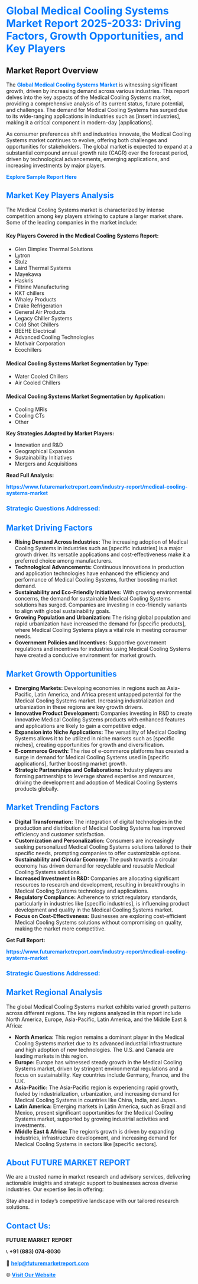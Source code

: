 <h1 style="color: #007BFF;">Global Medical Cooling Systems Market Report 2025-2033: Driving Factors, Growth Opportunities, and Key Players</h1>

<section id="overview">
<h2>Market Report Overview</h2>
<p>The <a href="https://www.futuremarketreport.com/industry-report/medical-cooling-systems-market" style="color: #007BFF; text-decoration: none;"><strong>Global Medical Cooling Systems Market</strong></a> is witnessing significant growth, driven by increasing demand across various industries. This report delves into the key aspects of the Medical Cooling Systems market, providing a comprehensive analysis of its current status, future potential, and challenges. The demand for Medical Cooling Systems has surged due to its wide-ranging applications in industries such as [insert industries], making it a critical component in modern-day [applications].</p>
<p>As consumer preferences shift and industries innovate, the Medical Cooling Systems market continues to evolve, offering both challenges and opportunities for stakeholders. The global market is expected to expand at a substantial compound annual growth rate (CAGR) over the forecast period, driven by technological advancements, emerging applications, and increasing investments by major players.</p>
</section>

<section id="overview">
<p><a href="https://www.futuremarketreport.com/request-sample/reportId=27649" style="color: #007BFF; text-decoration: none;"><strong>Explore Sample Report Here</strong></a></p>
</section>

<section id="key-players">
<h2 style="color: #007BFF;">Market Key Players Analysis</h2>
<p>The Medical Cooling Systems market is characterized by intense competition among key players striving to capture a larger market share. Some of the leading companies in the market include:</p>
<h4>Key Players Covered in the Medical Cooling Systems Report:</h4>
<ul><li>Glen Dimplex Thermal Solutions</li><li>Lytron</li><li>Stulz</li><li>Laird Thermal Systems</li><li>Mayekawa</li><li>Haskris</li><li>Filtrine Manufacturing</li><li>KKT chillers</li><li>Whaley Products</li><li>Drake Refrigeration</li><li>General Air Products</li><li>Legacy Chiller Systems</li><li>Cold Shot Chillers</li><li>BEEHE Electrical</li><li>Advanced Cooling Technologies</li><li>Motivair Corporation</li><li>Ecochillers</li></ul>
<h4>Medical Cooling Systems Market Segmentation by Type:</h4>
<ul><li>Water Cooled Chillers</li><li>Air Cooled Chillers</li></ul>

<h4>Medical Cooling Systems Market Segmentation by Application:</h4>
<ul><li>Cooling MRIs</li><li>Cooling CTs</li><li>Other</li></ul>
<p><strong>Key Strategies Adopted by Market Players:</strong></p>
<ul>
<li>Innovation and R&D</li>
<li>Geographical Expansion</li>
<li>Sustainability Initiatives</li>
<li>Mergers and Acquisitions</li>
</ul>
</section>

<section>
<p><strong>Read Full Analysis: </strong></p><a href="https://www.futuremarketreport.com/industry-report/medical-cooling-systems-market" style="color: #007BFF; text-decoration: none;"><strong>https://www.futuremarketreport.com/industry-report/medical-cooling-systems-market</strong></a>
<h3 style="color: #007BFF;">Strategic Questions Addressed:</h3>
</section>

<section id="driving-factors">
<h2 style="color: #007BFF;">Market Driving Factors</h2>
<ul>
<li><strong>Rising Demand Across Industries:</strong> The increasing adoption of Medical Cooling Systems in industries such as [specific industries] is a major growth driver. Its versatile applications and cost-effectiveness make it a preferred choice among manufacturers.</li>
<li><strong>Technological Advancements:</strong> Continuous innovations in production and application technologies have enhanced the efficiency and performance of Medical Cooling Systems, further boosting market demand.</li>
<li><strong>Sustainability and Eco-Friendly Initiatives:</strong> With growing environmental concerns, the demand for sustainable Medical Cooling Systems solutions has surged. Companies are investing in eco-friendly variants to align with global sustainability goals.</li>
<li><strong>Growing Population and Urbanization:</strong> The rising global population and rapid urbanization have increased the demand for [specific products], where Medical Cooling Systems plays a vital role in meeting consumer needs.</li>
<li><strong>Government Policies and Incentives:</strong> Supportive government regulations and incentives for industries using Medical Cooling Systems have created a conducive environment for market growth.</li>
</ul>
</section>

<section id="growth-opportunities">
<h2 style="color: #007BFF;">Market Growth Opportunities</h2>
<ul>
<li><strong>Emerging Markets:</strong> Developing economies in regions such as Asia-Pacific, Latin America, and Africa present untapped potential for the Medical Cooling Systems market. Increasing industrialization and urbanization in these regions are key growth drivers.</li>
<li><strong>Innovative Product Development:</strong> Companies investing in R&D to create innovative Medical Cooling Systems products with enhanced features and applications are likely to gain a competitive edge.</li>
<li><strong>Expansion into Niche Applications:</strong> The versatility of Medical Cooling Systems allows it to be utilized in niche markets such as [specific niches], creating opportunities for growth and diversification.</li>
<li><strong>E-commerce Growth:</strong> The rise of e-commerce platforms has created a surge in demand for Medical Cooling Systems used in [specific applications], further boosting market growth.</li>
<li><strong>Strategic Partnerships and Collaborations:</strong> Industry players are forming partnerships to leverage shared expertise and resources, driving the development and adoption of Medical Cooling Systems products globally.</li>
</ul>
</section>

<section id="trending-factors">
<h2 style="color: #007BFF;">Market Trending Factors</h2>
<ul>
<li><strong>Digital Transformation:</strong> The integration of digital technologies in the production and distribution of Medical Cooling Systems has improved efficiency and customer satisfaction.</li>
<li><strong>Customization and Personalization:</strong> Consumers are increasingly seeking personalized Medical Cooling Systems solutions tailored to their specific needs, prompting companies to offer customizable options.</li>
<li><strong>Sustainability and Circular Economy:</strong> The push towards a circular economy has driven demand for recyclable and reusable Medical Cooling Systems solutions.</li>
<li><strong>Increased Investment in R&D:</strong> Companies are allocating significant resources to research and development, resulting in breakthroughs in Medical Cooling Systems technology and applications.</li>
<li><strong>Regulatory Compliance:</strong> Adherence to strict regulatory standards, particularly in industries like [specific industries], is influencing product development and quality in the Medical Cooling Systems market.</li>
<li><strong>Focus on Cost-Effectiveness:</strong> Businesses are exploring cost-efficient Medical Cooling Systems solutions without compromising on quality, making the market more competitive.</li>
</ul>
</section>

<section>
<p><strong>Get Full Report: </strong></p><a href="https://www.futuremarketreport.com/industry-report/medical-cooling-systems-market" style="color: #007BFF; text-decoration: none;"><strong>https://www.futuremarketreport.com/industry-report/medical-cooling-systems-market</strong></a>
<h3 style="color: #007BFF;">Strategic Questions Addressed:</h3>
</section>


<section id="regional-analysis">
<h2 style="color: #007BFF;">Market Regional Analysis</h2>
<p>The global Medical Cooling Systems market exhibits varied growth patterns across different regions. The key regions analyzed in this report include North America, Europe, Asia-Pacific, Latin America, and the Middle East & Africa:</p>
<ul>
<li><strong>North America:</strong> This region remains a dominant player in the Medical Cooling Systems market due to its advanced industrial infrastructure and high adoption of new technologies. The U.S. and Canada are leading markets in this region.</li>
<li><strong>Europe:</strong> Europe has witnessed steady growth in the Medical Cooling Systems market, driven by stringent environmental regulations and a focus on sustainability. Key countries include Germany, France, and the U.K.</li>
<li><strong>Asia-Pacific:</strong> The Asia-Pacific region is experiencing rapid growth, fueled by industrialization, urbanization, and increasing demand for Medical Cooling Systems in countries like China, India, and Japan.</li>
<li><strong>Latin America:</strong> Emerging markets in Latin America, such as Brazil and Mexico, present significant opportunities for the Medical Cooling Systems market, supported by growing industrial activities and investments.</li>
<li><strong>Middle East & Africa:</strong> The region’s growth is driven by expanding industries, infrastructure development, and increasing demand for Medical Cooling Systems in sectors like [specific sectors].</li>
</ul>
</section>

<footer>
<h2 style="color: #007BFF;">About FUTURE MARKET REPORT</h2>
<p>We are a trusted name in market research and advisory services, delivering actionable insights and strategic support to businesses across diverse industries. Our expertise lies in offering:</p>

<p>Stay ahead in today’s competitive landscape with our tailored research solutions.</p>

<h2 style="color: #007BFF;">Contact Us:</h2>
<p><strong>FUTURE MARKET REPORT</strong></p>
<p>📞 <strong>+91 (883) 074-8030</strong></p>
<p>📧 <strong><a href="mailto:help@futuremarketreport.com" style="color: #007BFF;">help@futuremarketreport.com</a></strong></p>
<p>🌐 <strong><a href="https://www.futuremarketreport.com/" style="color: #007BFF;">Visit Our Website</a></strong></p>
</footer>